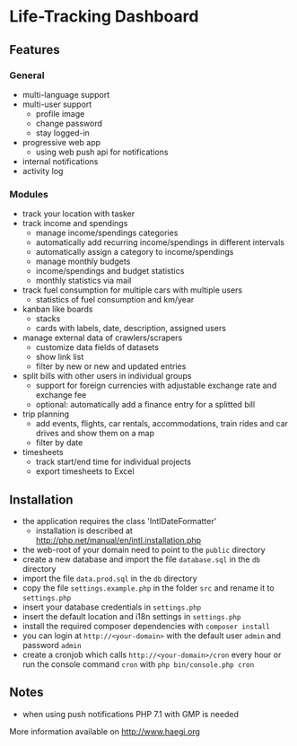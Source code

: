 # Life-Tracking Dashboard

## Features

### General
* multi-language support
* multi-user support
  * profile image
  * change password
  * stay logged-in
* progressive web app
  * using web push api for notifications
* internal notifications
* activity log

### Modules
* track your location with tasker
* track income and spendings
  * manage income/spendings categories
  * automatically add recurring income/spendings in different intervals
  * automatically assign a category to income/spendings
  * manage monthly budgets
  * income/spendings and budget statistics
  * monthly statistics via mail
* track fuel consumption for multiple cars with multiple users 
  * statistics of fuel consumption and km/year
* kanban like boards 
  * stacks
  * cards with labels, date, description, assigned users
* manage external data of crawlers/scrapers
  * customize data fields of datasets 
  * show link list
  * filter by new or new and updated entries
* split bills with other users in individual groups
  * support for foreign currencies with adjustable exchange rate and exchange fee
  * optional: automatically add a finance entry for a splitted bill
* trip planning
  * add events, flights, car rentals, accommodations, train rides and car drives and show them on a map
  * filter by date
* timesheets
  * track start/end time for individual projects
  * export timesheets to Excel

## Installation

* the application requires the class 'IntlDateFormatter'
  * installation is described at http://php.net/manual/en/intl.installation.php
* the web-root of your domain need to point to the ``public`` directory
* create a new database and import the file ``database.sql`` in the ``db`` directory
* import the file ``data.prod.sql`` in the ``db`` directory
* copy the file ``settings.example.php`` in the folder ``src`` and rename it to ``settings.php``
* insert your database credentials in ``settings.php``
* insert the default location and i18n settings in ``settings.php``
* install the required composer dependencies with ``composer install``
* you can login at ``http://<your-domain>`` with the default user ``admin`` and password ``admin``
* create a cronjob which calls ``http://<your-domain>/cron`` every hour or run the console command ``cron`` with ``php bin/console.php cron``


## Notes
* when using push notifications PHP 7.1 with GMP is needed


More information available on http://www.haegi.org
